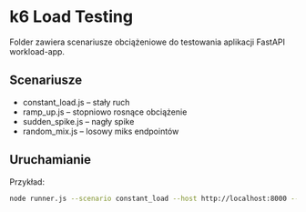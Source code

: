 # k6 Load Testing

Folder zawiera scenariusze obciążeniowe do testowania aplikacji FastAPI workload-app.

## Scenariusze
- constant_load.js – stały ruch
- ramp_up.js – stopniowo rosnące obciążenie
- sudden_spike.js – nagły spike
- random_mix.js – losowy miks endpointów

## Uruchamianie
Przykład:
```bash
node runner.js --scenario constant_load --host http://localhost:8000 --vus 10 --duration 1m
```

